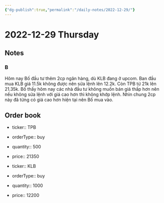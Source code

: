 ```yaml
---
{"dg-publish":true,"permalink":"/daily-notes/2022-12-29/"}
---
```


# 2022-12-29 Thursday

## Notes

### B

Hôm nay Bố đầu tư thêm 2cp ngân hàng, dù KLB đang ở upcom.
Ban đầu mua KLB giá 11.5k không được nên sửa lệnh lên 12.2k. Còn TPB từ 21k lên 21.35k. Bố thấy hôm nay các nhà đầu tư không muốn bán giá thấp hơn nên nếu không sửa lệnh với giá cao hơn thì không khớp lệnh. Nhìn chung 2cp này đã từng có giá cao hơn hiện tại nên Bố mua vào.

## Order book

- ticker:: TPB
- orderType:: buy
- quantity:: 500
- price:: 21350

- ticker:: KLB
- orderType:: buy
- quantity:: 1000
- price:: 12200